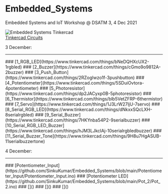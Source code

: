 # Embedded_Systems
Embedded Systems and IoT Workshop @ DSATM
3, 4 Dec 2021<br>

![Embedded Systems Tinkercad](https://raw.githubusercontent.com/SinkuKumar/Embedded_Systems/main/Embedded_Systems.svg)
<br>
[Tinkercad Circuits](https://www.tinkercad.com/users/g2E2zWrd702-sinku-kumar?category=circuits&view_mode=default)

3 December:
<hr>
### [1_RGB_LED](https://www.tinkercad.com/things/bNeDQHXcUX2-1rgbled)
### [2_Buzzer](https://www.tinkercad.com/things/cGmo9o9812A-2buzzer)
### [3_Push_Button](https://www.tinkercad.com/things/2RZogIwzo1f-3pushbutton)
### [4_Potentiometer](https://www.tinkercad.com/things/5SDuiOvtora-4potentiometer)
### [5_Photoresistor](https://www.tinkercad.com/things/dp2JACyxp0B-5photoresistor)
### [6_Thermistor](https://www.tinkercad.com/things/blb5VetZFRP-6thermistor)
### [7_Servo](https://www.tinkercad.com/things/1J3LrW27ljU-7servo)
### [8_Serial_RGB_LED](https://www.tinkercad.com/things/dNkxxSQcLXH-8serialrgbled)
### [9_Serial_Buzzer](https://www.tinkercad.com/things/7HKYnba54P2-9serialbuzzer)
### [10_Serial_RGB_LED_Buzzer](https://www.tinkercad.com/things/hJM3LJkcIAj-10serialrgbledbuzzer)
### [11_Serial_Buzzer_Tone](https://www.tinkercad.com/things/9H8u7HgASUB-11serialbuzzertone)

4 December:
<hr>
### [Potentiometer_Input](https://github.com/SinkuKumar/Embedded_Systems/blob/main/Potentiometer_Input/Potentiometer_Input.ino)
### [Potentiometer LED](https://github.com/SinkuKumar/Embedded_Systems/blob/main/Pot_2/Pot_2.ino)
### []()
### []()
### []()
